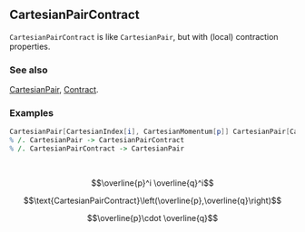 ## CartesianPairContract

`CartesianPairContract` is like `CartesianPair`, but with (local) contraction properties.

### See also

[CartesianPair](CartesianPair), [Contract](Contract).

### Examples

```mathematica
CartesianPair[CartesianIndex[i], CartesianMomentum[p]] CartesianPair[CartesianIndex[i], CartesianMomentum[q]]
% /. CartesianPair -> CartesianPairContract
% /. CartesianPairContract -> CartesianPair 
  
 

```

$$\overline{p}^i \overline{q}^i$$

$$\text{CartesianPairContract}\left(\overline{p},\overline{q}\right)$$

$$\overline{p}\cdot \overline{q}$$